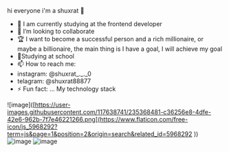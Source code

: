 hi everyone i'm a shuxrat 👋

- 🌱 I am currently studying at the frontend developer
- 👯 I’m looking to collaborate 
- 🏆 
I want to become a successful person and a rich millionaire, or maybe a billionaire, the main thing is I have a goal, I will achieve my goal
- 🏫Studying at school
- 📫 How to reach me:
-  instagram: @shuxrat_._._0
-  telagram: @shuxrat88877
- ⚡ Fun fact: ...
My technology stack

![image]([https://user-images.githubusercontent.com/117638741/235368481-c36256e8-4dfe-42e6-962b-7f7e46221266.png](https://www.flaticon.com/free-icon/js_5968292?term=js&page=1&position=2&origin=search&related_id=5968292
))
![image](https://user-images.githubusercontent.com/117638741/235368494-0c60966b-6105-4966-9527-cc0af75a9395.png)
![image](https://user-images.githubusercontent.com/117638741/235368501-5ac86e2c-7c8f-4dfb-92fc-f0ad36563e15.png)
